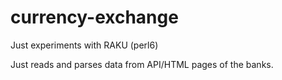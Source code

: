 # currency-exchange
Just experiments with RAKU (perl6)

Just reads and parses data from API/HTML pages of the banks.
